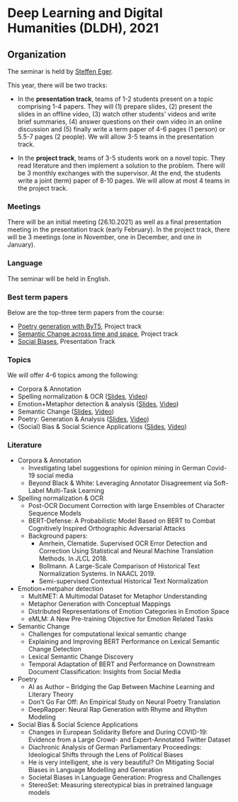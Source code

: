 # Deep Learning and Digital Humanities (DLDH), 2021

## Organization

The seminar is held by [Steffen Eger](https://steffeneger.github.io/).

This year, there will be two tracks: 

- In the **presentation track**, teams of 1-2 students present on a topic comprising 1-4 papers. They will (1) prepare slides, (2) present the slides in an offline video, (3) watch other students' videos and write brief summaries, (4) answer questions on their own video in an online discussion and (5) finally write a term paper of 4-6 pages (1 person) or 5.5-7 pages (2 people). We will allow 3-5 teams in the presentation track.

- In the **project track**, teams of 3-5 students work on a novel topic. They read literature and then implement a solution to the problem. There will be 3 monthly exchanges with the supervisor. At the end, the students write a joint (term) paper of 8-10 pages. We will allow at most 4 teams in the project track.

### Meetings

There will be an initial meeting (26.10.2021) as well as a final presentation meeting in the presentation track (early February). In the project track, there will be 3 meetings (one in November, one in December, and one in January). 

### Language
The seminar will be held in English.

### Best term papers

Below are the top-three term papers from the course:

- [Poetry generation with ByT5](docs/dldh_ws2122_project3_1-poetryT5.pdf), Project track
- [Semantic Change across time and space](docs/Semantic_Change.pdf), Project track
- [Social Biases](docs/SocialBiasMitigation_BlattHeilmann.pdf), Presentation Track

### Topics

We will offer 4-6 topics among the following:

- Corpora & Annotation 
- Spelling normalization & OCR ([Slides](https://drive.google.com/file/d/1YebCMNcuX7kmBvT_VpFIXakSQCZ3gXvv/view?usp=sharing), [Video](https://www.youtube.com/watch?v=7mDo77pAvG0))
- Emotion+Metaphor detection & analysis ([Slides](https://drive.google.com/file/d/1WOSSVcuSOZKS5bwbgtS-nUx4XL0S-qN7/view?usp=sharing), [Video](https://youtu.be/HVihP1cUqyI))
- Semantic Change ([Slides](https://drive.google.com/file/d/1tPUmokghIjiBHyQiPW7unHqPtwcXb78L/view?usp=sharing), [Video](https://drive.google.com/file/d/1H_K6NUFvl3a5YzZFQrEQxpLeKPkRPGGN/view))
- Poetry: Generation & Analysis ([Slides](https://drive.google.com/file/d/1oujQjpBpIgJ42I5UxWysTVhMofhA7n9N/view?usp=sharing), [Video](https://youtu.be/9nbidS7xnLI))
- (Social) Bias & Social Science Applications ([Slides](https://drive.google.com/file/d/1KHB4xl3LRLvpl1xxa0jgDFrrICy0fWY4/view?usp=sharing), [Video](https://www.youtube.com/watch?v=sZ_k5wyInM8))


### Literature

   * Corpora & Annotation
       * Investigating label suggestions for opinion mining in German Covid-19 social media
       * Beyond Black & White: Leveraging Annotator Disagreement via Soft-Label Multi-Task Learning
   * Spelling normalization & OCR
       * Post-OCR Document Correction with large Ensembles of Character Sequence Models
       * BERT-Defense: A Probabilistic Model Based on BERT to Combat Cognitively Inspired Orthographic Adversarial Attacks
       * Background papers:
          * Amrhein, Clematide. Supervised OCR Error Detection and Correction Using Statistical and Neural Machine Translation Methods. In JLCL 2018.
          * Bollmann. A Large-Scale Comparison of Historical Text Normalization Systems. In NAACL 2019. 
          * Semi-supervised Contextual Historical Text Normalization
   * Emotion+metpahor detection
       * MultiMET: A Multimodal Dataset for Metaphor Understanding
       * Metaphor Generation with Conceptual Mappings
       * Distributed Representations of Emotion Categories in Emotion Space
       * eMLM: A New Pre-training Objective for Emotion Related Tasks
   * Semantic Change
      * Challenges for computational lexical semantic change
      * Explaining and Improving BERT Performance on Lexical Semantic Change Detection
      * Lexical Semantic Change Discovery
      * Temporal Adaptation of BERT and Performance on Downstream Document Classification: Insights from Social Media
   * Poetry
      * AI as Author – Bridging the Gap Between Machine Learning and Literary Theory
      * Don't Go Far Off: An Empirical Study on Neural Poetry Translation
      * DeepRapper: Neural Rap Generation with Rhyme and Rhythm Modeling 
   * Social Bias & Social Science Applications
      * Changes in European Solidarity Before and During COVID-19: Evidence from a Large Crowd- and Expert-Annotated Twitter Dataset
      * Diachronic Analysis of German Parliamentary Proceedings: Ideological Shifts through the Lens of Political Biases
      * He is very intelligent, she is very beautiful? On Mitigating Social Biases in Language Modelling and Generation
      * Societal Biases in Language Generation: Progress and Challenges
      * StereoSet: Measuring stereotypical bias in pretrained language models

